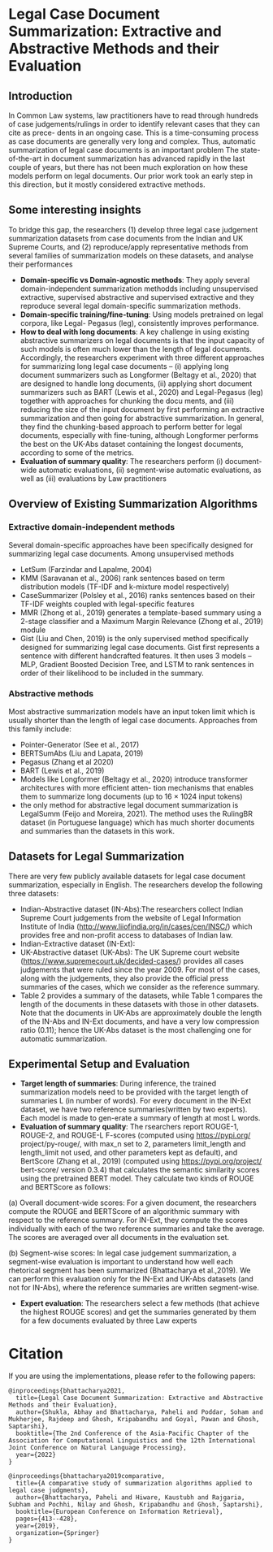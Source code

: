 # Legal Case Document Summarization: Extractive and Abstractive Methods and their Evaluation
## Introduction

In Common Law systems, law practitioners have to read through hundreds of case judgements/rulings in order to identify relevant cases that they can cite as prece- dents in an ongoing case. This is a time-consuming process as case documents are generally very long and complex. Thus, automatic summarization of
legal case documents is an important problem The state-of-the-art in document summarization has advanced rapidly in the last couple of years, but there has not been much exploration on how these models perform on legal documents. Our prior work took an early step in this direction, but it mostly considered extractive methods.
## Some interesting insights

To bridge this gap, the researchers (1) develop three legal case judgement summarization datasets from case documents from the Indian and UK Supreme
Courts, and (2) reproduce/apply representative methods from several families of summarization models on these datasets, and analyse their performances
- **Domain-specific vs Domain-agnostic methods**: They apply several domain-independent summarization methodds including unsupervised extractive, supervised abstractive and supervised extractive and they reproduce several legal domain-specific summarization methods.
- **Domain-specific training/fine-tuning**: Using models pretrained on legal corpora, like Legal- Pegasus (leg), consistently improves performance.
- **How to deal with long documents**: A key challenge in using existing abstractive summarizers on legal documents is that the input capacity of such models is often much lower than the length of legal documents. Accordingly, the researchers experiment with three different approaches for summarizing long legal case documents – (i) applying long document summarizers such as Longformer (Beltagy et al., 2020) that are designed to handle long documents, (ii) applying short document summarizers such as BART (Lewis et al., 2020) and Legal-Pegasus (leg) together with approaches for chunking the docu ments, and (iii) reducing the size of the input document by first performing an extractive summarization and then going for abstractive summarization. In general, they find the chunking-based approach to perform better for legal documents, especially with fine-tuning, although Longformer performs the best on the UK-Abs dataset containing the longest documents, according to some of the metrics.
- **Evaluation of summary quality**: The researchers perform (i) document-wide automatic evaluations, (ii) segment-wise automatic evaluations, as well as (iii) evaluations by Law practitioners 
## Overview of Existing Summarization Algorithms
### Extractive domain-independent methods
Several domain-specific approaches have been specifically designed for summarizing legal case documents. Among unsupervised methods
- LetSum (Farzindar and Lapalme, 2004)
- KMM (Saravanan et al., 2006) rank sentences based on term distribution models (TF-IDF and k-mixture model respectively)
- CaseSummarizer (Polsley et al., 2016) ranks sentences based on their TF-IDF weights coupled with legal-specific features
- MMR (Zhong et al., 2019) generates a template-based summary using a 2-stage classifier and a Maximum Margin Relevance (Zhong et al., 2019) module
- Gist (Liu and Chen, 2019) is the only supervised method specifically designed for summarizing legal case documents. Gist first represents a sentence with different handcrafted features. It then uses 3 models – MLP, Gradient Boosted Decision Tree, and LSTM to rank sentences in order of their likelihood to be included in the summary. 

### Abstractive methods
Most abstractive summarization models have an input token limit which is usually shorter than the length of legal case documents. Approaches from this family include:
- Pointer-Generator (See et al., 2017)
- BERTSumAbs (Liu and Lapata, 2019)
- Pegasus (Zhang et al 2020)
- BART (Lewis et al., 2019)
- Models like Longformer (Beltagy et al., 2020) introduce transformer architectures with more efficient atten- tion mechanisms that enables them to summarize
long documents (up to 16 × 1024 input tokens)
- the only method for abstractive legal document summarization is LegalSumm (Feijo and Moreira, 2021). The method uses the RulingBR dataset (in Portuguese language) which has much shorter documents and summaries than the datasets in this work.

## Datasets for Legal Summarization
There are very few publicly available datasets for legal case document summarization, especially in English. The researchers develop the following three datasets:
- Indian-Abstractive dataset (IN-Abs):The researchers collect Indian Supreme Court judgements from the website of Legal Information Institute of
India (http://www.liiofindia.org/in/cases/cen/INSC/) which provides free and non-profit access to databases of Indian law.
- Indian-Extractive dataset (IN-Ext): 
- UK-Abstractive dataset (UK-Abs): The UK Supreme court website (https://www.supremecourt.uk/decided-cases/) provides all cases judgements that were ruled since the year 2009. For most of the cases, along with the judgements, they also provide the official press
summaries of the cases, which we consider as the reference summary.
- Table 2 provides a summary of the datasets, while Table 1 compares the length of the documents in these datasets with those in other datasets. Note that the documents in UK-Abs are approximately double the length of the IN-Abs and IN-Ext documents, and have a very low compression ratio (0.11); hence the UK-Abs dataset is the most challenging one for automatic summarization.

## Experimental Setup and Evaluation
- **Target length of summaries**: During inference, the trained summarization models need to be provided with the target length of summaries L (in number of words). For every document in the IN-Ext dataset, we have two reference summaries(written by two experts). Each model is made to gen-erate a summary of length at most L words.
- **Evaluation of summary quality**: The rsearchers report ROUGE-1, ROUGE-2, and ROUGE-L F-scores (computed using https://pypi.org/
project/py-rouge/, with max_n set to 2, parameters limit_length and length_limit not used, and other parameters kept as default), and BertScore (Zhang et al., 2019) (computed using https://pypi.org/project/ bert-score/ version 0.3.4) that calculates the semantic similarity scores using the pretrained
BERT model. They calculate two kinds of ROUGE and BERTScore as follows: 

(a) Overall document-wide scores: For a given document, the researchers compute the ROUGE and BERTScore of an algorithmic summary with respect to the reference summary. For IN-Ext, they compute the scores individually with each of the two reference summaries and take the average. The scores are averaged over all documents in the evaluation set.

(b) Segment-wise scores: In legal case judgement summarization, a segment-wise evaluation is important to understand how well each rhetorical segment has been summarized (Bhattacharya et al.,2019). We can perform this evaluation only for the IN-Ext and UK-Abs datasets (and not for IN-Abs), where the reference summaries are written segment-wise. 

- **Expert evaluation**: The researchers select a few methods (that achieve the highest ROUGE scores) and get the summaries generated by them for a few documents evaluated by three Law experts


# Citation
If you are using the implementations, please refer to the following papers:
```
@inproceedings{bhattacharya2021,
  title={Legal Case Document Summarization: Extractive and Abstractive Methods and their Evaluation},
  author={Shukla, Abhay and Bhattacharya, Paheli and Poddar, Soham and Mukherjee, Rajdeep and Ghosh, Kripabandhu and Goyal, Pawan and Ghosh, Saptarshi},
  booktitle={The 2nd Conference of the Asia-Pacific Chapter of the Association for Computational Linguistics and the 12th International Joint Conference on Natural Language Processing},
  year={2022}
}

@inproceedings{bhattacharya2019comparative,
  title={A comparative study of summarization algorithms applied to legal case judgments},
  author={Bhattacharya, Paheli and Hiware, Kaustubh and Rajgaria, Subham and Pochhi, Nilay and Ghosh, Kripabandhu and Ghosh, Saptarshi},
  booktitle={European Conference on Information Retrieval},
  pages={413--428},
  year={2019},
  organization={Springer}
}
```


